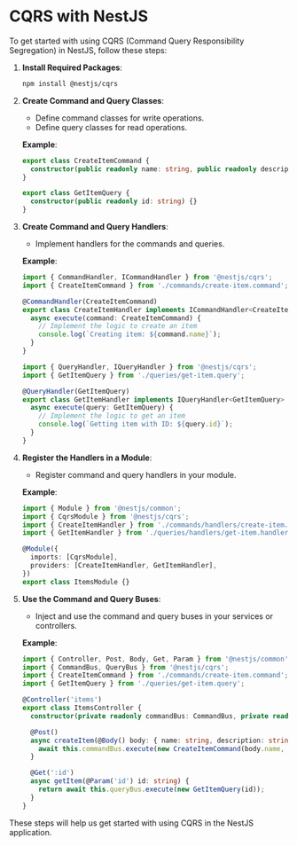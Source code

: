 # CQRS with NestJS
To get started with using CQRS (Command Query Responsibility Segregation) in NestJS, follow these steps:

1. **Install Required Packages**:
   ```sh
   npm install @nestjs/cqrs
   ```

2. **Create Command and Query Classes**:
   - Define command classes for write operations.
   - Define query classes for read operations.

   **Example**:
   ```typescript
   export class CreateItemCommand {
     constructor(public readonly name: string, public readonly description: string) {}
   }

   export class GetItemQuery {
     constructor(public readonly id: string) {}
   }
   ```

3. **Create Command and Query Handlers**:
   - Implement handlers for the commands and queries.

   **Example**:
   ```typescript
   import { CommandHandler, ICommandHandler } from '@nestjs/cqrs';
   import { CreateItemCommand } from './commands/create-item.command';

   @CommandHandler(CreateItemCommand)
   export class CreateItemHandler implements ICommandHandler<CreateItemCommand> {
     async execute(command: CreateItemCommand) {
       // Implement the logic to create an item
       console.log(`Creating item: ${command.name}`);
     }
   }

   import { QueryHandler, IQueryHandler } from '@nestjs/cqrs';
   import { GetItemQuery } from './queries/get-item.query';

   @QueryHandler(GetItemQuery)
   export class GetItemHandler implements IQueryHandler<GetItemQuery> {
     async execute(query: GetItemQuery) {
       // Implement the logic to get an item
       console.log(`Getting item with ID: ${query.id}`);
     }
   }
   ```

4. **Register the Handlers in a Module**:
   - Register command and query handlers in your module.

   **Example**:
   ```typescript
   import { Module } from '@nestjs/common';
   import { CqrsModule } from '@nestjs/cqrs';
   import { CreateItemHandler } from './commands/handlers/create-item.handler';
   import { GetItemHandler } from './queries/handlers/get-item.handler';

   @Module({
     imports: [CqrsModule],
     providers: [CreateItemHandler, GetItemHandler],
   })
   export class ItemsModule {}
   ```

5. **Use the Command and Query Buses**:
   - Inject and use the command and query buses in your services or controllers.

   **Example**:
   ```typescript
   import { Controller, Post, Body, Get, Param } from '@nestjs/common';
   import { CommandBus, QueryBus } from '@nestjs/cqrs';
   import { CreateItemCommand } from './commands/create-item.command';
   import { GetItemQuery } from './queries/get-item.query';

   @Controller('items')
   export class ItemsController {
     constructor(private readonly commandBus: CommandBus, private readonly queryBus: QueryBus) {}

     @Post()
     async createItem(@Body() body: { name: string, description: string }) {
       await this.commandBus.execute(new CreateItemCommand(body.name, body.description));
     }

     @Get(':id')
     async getItem(@Param('id') id: string) {
       return await this.queryBus.execute(new GetItemQuery(id));
     }
   }
   ```

These steps will help us get started with using CQRS in the NestJS application.
